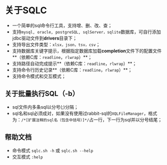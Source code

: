 # 关于SQLC

- 一个简单的sql命令行工具，支持增、删、改、查；
- 支持`mysql, oracle, postgreSQL, sqlServer，sqlite`数据库，可自行添加jdbc驱动文件到**drivers**目录下；
- 支持导出文件类型：`xlsx，json，tsv，csv`；
- 支持数据库关键字提示，根据指定数据库加载**completion**文件下的配置文件**（依赖C库：`readline`，`rlwrap`）**；
- 支持路径自动完成提示**（依赖C库：`readline`，`rlwrap`）**；
- 支持命令行历史记录**（依赖C库：`readline`，`rlwrap`）**；
- 支持命令模式和交互模式；

## 关于批量执行SQL（-b）
- sql文件内多条sql以分号(;)分隔；
- sql名和sql必须成对，如果没有使用过rabbit-sql的`XQLFileManager`，格式为：`/*[扩展注释的sql名（包含中括号）]*/`占一行，下一行为sql并以分号结尾；

## 帮助文档

- 命令模式 `sqlc.sh -h` 或 `sqlc.sh --help`
- 交互模式 `:help`


